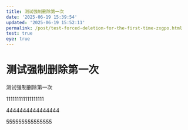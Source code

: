 ```yaml
---
title: 测试强制删除第一次
date: '2025-06-19 15:39:54'
updated: '2025-06-19 15:52:11'
permalink: /post/test-forced-deletion-for-the-first-time-zxgpo.html
test: true
eye: true
---
```




# 测试强制删除第一次

测试强制删除第一次

111111111111111111

4444444444444444

555555555555555

‍

